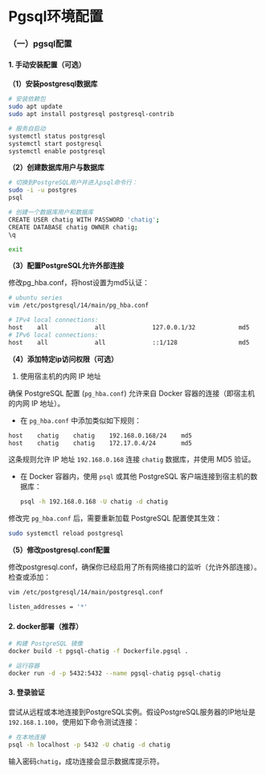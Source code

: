 # Pgsql环境配置

### （一）pgsql配置

#### 1. 手动安装配置（可选）
**（1）安装postgresql数据库**

```bash
# 安装依赖包
sudo apt update
sudo apt install postgresql postgresql-contrib

# 服务自启动
systemctl status postgresql
systemctl start postgresql
systemctl enable postgresql
```

**（2）创建数据库用户与数据库**

```bash
# 切换到PostgreSQL用户并进入psql命令行：
sudo -i -u postgres
psql

# 创建一个数据库用户和数据库
CREATE USER chatig WITH PASSWORD 'chatig';
CREATE DATABASE chatig OWNER chatig;
\q

exit
```

**（3）配置PostgreSQL允许外部连接**

修改pg_hba.conf，将host设置为md5认证：

```bash
# ubuntu series
vim /etc/postgresql/14/main/pg_hba.conf

# IPv4 local connections:
host    all             all             127.0.0.1/32            md5
# IPv6 local connections:
host    all             all             ::1/128                 md5
```

**（4）添加特定ip访问权限（可选）**

1. 使用宿主机的内网 IP 地址

确保 PostgreSQL 配置 (`pg_hba.conf`) 允许来自 Docker 容器的连接（即宿主机的内网 IP 地址）。

- 在 `pg_hba.conf` 中添加类似如下规则：

```bash
host    chatig    chatig    192.168.0.168/24    md5
host    chatig    chatig    172.17.0.4/24       md5
```

  这条规则允许 IP 地址 `192.168.0.168` 连接 `chatig` 数据库，并使用 MD5 验证。

- 在 Docker 容器内，使用 `psql` 或其他 PostgreSQL 客户端连接到宿主机的数据库：

  ```bash
  psql -h 192.168.0.168 -U chatig -d chatig
  ```

修改完 `pg_hba.conf` 后，需要重新加载 PostgreSQL 配置使其生效：

```bash
sudo systemctl reload postgresql
```

**（5）修改postgresql.conf配置**

修改postgresql.conf，确保你已经启用了所有网络接口的监听（允许外部连接）。检查或添加：

```bash
vim /etc/postgresql/14/main/postgresql.conf

listen_addresses = '*'
```

#### 2. docker部署（推荐）

```bash
# 构建 PostgreSQL 镜像
docker build -t pgsql-chatig -f Dockerfile.pgsql .

# 运行容器
docker run -d -p 5432:5432 --name pgsql-chatig pgsql-chatig
```

#### 3. 登录验证

​	尝试从远程或本地连接到PostgreSQL实例。假设PostgreSQL服务器的IP地址是`192.168.1.100`，使用如下命令测试连接：

```bash
# 在本地连接
psql -h localhost -p 5432 -U chatig -d chatig
```

输入密码`chatig`，成功连接会显示数据库提示符。